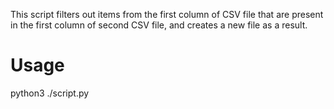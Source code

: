 This script filters out items from the first column of CSV file that are present in the first column of second CSV file, and creates a new file as a result.

# Usage

python3 ./script.py
